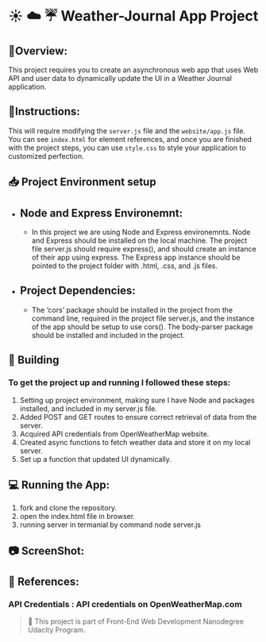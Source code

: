 # :sunny: :cloud: :umbrella: Weather-Journal App Project

## :memo:Overview:
This project requires you to create an asynchronous web app that uses Web API and user data to dynamically update the UI  in a Weather Journal application. 

## :pushpin:Instructions:
This will require modifying the `server.js` file and the `website/app.js` file. You can see `index.html` for element references, and once you are finished with the project steps, you can use `style.css` to style your application to customized perfection.

## :inbox_tray: Project Environment setup
* ## Node and Express Environemnt:
    * In this project we are using Node and Express environemnts. Node and Express should be installed on the local machine. The project file server.js should require express(), and should create an instance of their app using express.
    The Express app instance should be pointed to the project folder with .html, .css, and .js files.

* ## Project Dependencies:
   * The ‘cors’ package should be installed in the     project from the command line, required in the project file server.js, and the instance of the app should be setup to use cors().
   The body-parser package should be installed and included in the project.

## :hammer: Building
### To get the project up and running I followed these steps:

1. Setting up project environment, making sure I have Node and packages installed, and included in my server.js file.
2. Added POST and GET routes to ensure correct retrieval of data from the server.
3. Acquired API credentials from OpenWeatherMap website.
4. Created async functions to fetch weather data and store it on my local server.
5. Set up a function that updated UI dynamically.

## :computer: Running the App:
1. fork and clone the repository.
2. open the index.html file in browser.
3. running server in termanial by command node server.js



## :camera: ScreenShot:

## :mag_right: References:
### API Credentials : API credentials on OpenWeatherMap.com


> :red_circle: This project is part of Front-End Web Development Nanodegree Udacity Program.
